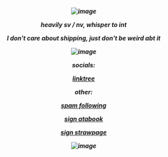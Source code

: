 <h5 align="center"


![image](https://github.com/user-attachments/assets/c632a7f3-8d79-4996-b24b-a2abc8dad79c)




heavily sv / nv, whisper to int

I don't care about shipping, just don't be weird abt it

![image](https://github.com/user-attachments/assets/3d987ba6-7ae1-47be-8561-282d244ecdfe)


socials:

[linktree](https://linktr.ee/gpoke)

other:

[spam following](https://github.com/1x1x1x1x1x1x1x1x1x1x1x1x1x1)

[sign atabook](https://spireofshadows.atabook.org)

[sign strawpage](https://00707.straw.page)


![image](https://github.com/user-attachments/assets/51e4c34f-20a8-43e2-ac0c-c91d5dfb0c0d)










